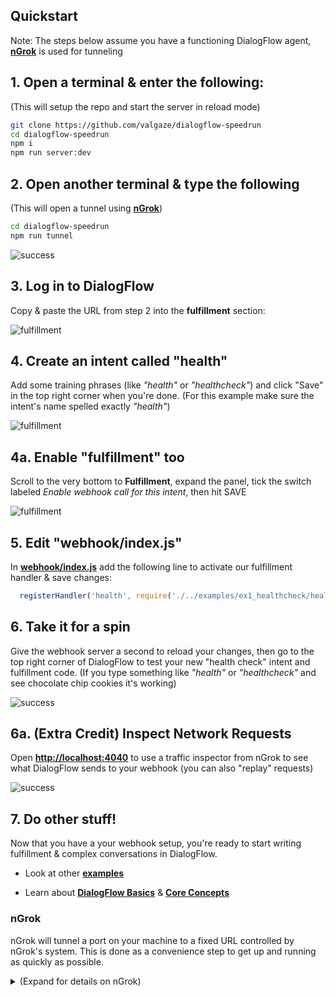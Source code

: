 ## Quickstart

Note: The steps below assume you have a functioning DialogFlow agent, **[nGrok](#nGrok)** is used for tunneling

## 1. Open a terminal & enter the following:

(This will setup the repo and start the server in reload mode)

```sh
git clone https://github.com/valgaze/dialogflow-speedrun
cd dialogflow-speedrun
npm i
npm run server:dev
```


## 2. Open another terminal & type the following

(This will open a tunnel using **[nGrok](#nGrok)**)

```sh
cd dialogflow-speedrun
npm run tunnel 
```

![success](../assets/boot_tunnel.gif)

## 3. Log in to DialogFlow

Copy & paste the URL from step 2 into the **fulfillment** section:

![fulfillment](../assets/fulfillment.gif)

## 4. Create an intent called "health"

Add some training phrases (like *"health"* or *"healthcheck"*) and click "Save" in the top right corner when you're done. (For this example make sure the intent's name spelled exactly *"health"*)

![fulfillment](../assets/healthcheck.png)


## 4a. Enable "fulfillment" too

Scroll to the very bottom to **Fulfillment**, expand the panel, tick the switch labeled *Enable webhook call for this intent*, then hit SAVE

![fulfillment](../assets/activate_fulfillment.gif)


## 5. Edit "webhook/index.js"

In **[webhook/index.js](./../webhook/index.js)** add the following line to activate our fulfillment handler & save changes:

```js
  registerHandler('health', require('./../examples/ex1_healthcheck/health.intent.js'));

```
## 6. Take it for a spin

Give the webhook server a second to reload your changes, then go to the top right corner of DialogFlow to test your new "health check" intent and fulfillment code. (If you type something like *"health"* or *"healthcheck"* and see chocolate chip cookies it's working)

![success](../assets/simulator.gif)

## 6a. (Extra Credit) Inspect Network Requests

Open **[http://localhost:4040](http://localhost:4040)** to use a traffic inspector from nGrok to see what DialogFlow sends to your webhook (you can also "replay" requests)

![success](../assets/inspector.png)


## 7. Do other stuff!

Now that you have a your webhook setup, you're ready to start writing fulfillment & complex conversations in DialogFlow.

* Look at other **[examples](./../examples/README.md)**

* Learn about **[DialogFlow Basics](./resources.md#Great-3rd-Party-Resources)** & **[Core Concepts](./glossary.md)**




### nGrok

nGrok will tunnel a port on your machine to a fixed URL controlled by nGrok's system. This is done as a convenience step to get up and running as quickly as possible. 

<details><summary>(Expand for details on nGrok)</summary>
<p>
nGrok was developed by Alan Shreeve as a way to learn Go. What it does is open a secure tunnel to nGrok's system so external services (like DialogFlow's webhook system) can access resources on your local machine as if they were deployed on the public internet. This can make developing fulfillment webhooks insanely convenient & fast when starting out.

While it's really simple/fast to get up and running with a webhook, the downside of this approach is that every time you restart nGrok you will be assigned a new URL which you'll need to update inside DialogFlow's fulfillment settings (paid versions of nGrok have persistent URLs & other features.) A good rule of thumb: if nGrok isn't running, that also means your webhook isn't running.

This repo uses an **[npm package](https://www.npmjs.com/package/ngrok)** which instruments on top of nGrok and will append the endpoint specified in **[config.js](../config.js)**

nGrok also comes with a network inspector available on localhost:4040

If you suspect security when using nGrok is a non-trivial source of risk, please see https://ngrok.com/docs for more information

</p>
</details>